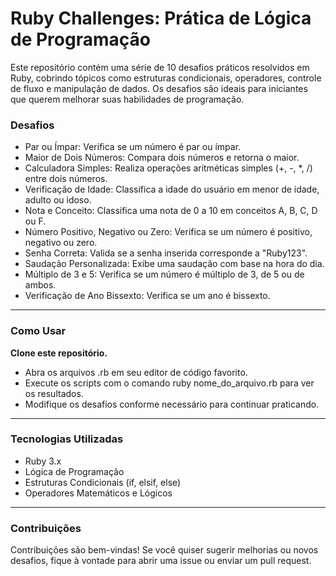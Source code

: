 # Ruby Challenges: Prática de Lógica de Programação
Este repositório contém uma série de 10 desafios práticos resolvidos em Ruby, cobrindo tópicos como estruturas condicionais, operadores, controle de fluxo e manipulação de dados. Os desafios são ideais para iniciantes que querem melhorar suas habilidades de programação.

### Desafios
- Par ou Ímpar: Verifica se um número é par ou ímpar.
- Maior de Dois Números: Compara dois números e retorna o maior.
- Calculadora Simples: Realiza operações aritméticas simples (+, -, *, /) entre dois números.
- Verificação de Idade: Classifica a idade do usuário em menor de idade, adulto ou idoso.
- Nota e Conceito: Classifica uma nota de 0 a 10 em conceitos A, B, C, D ou F.
- Número Positivo, Negativo ou Zero: Verifica se um número é positivo, negativo ou zero.
- Senha Correta: Valida se a senha inserida corresponde a "Ruby123".
- Saudação Personalizada: Exibe uma saudação com base na hora do dia.
- Múltiplo de 3 e 5: Verifica se um número é múltiplo de 3, de 5 ou de ambos.
- Verificação de Ano Bissexto: Verifica se um ano é bissexto.

---

### Como Usar
 **Clone este repositório.**

- Abra os arquivos .rb em seu editor de código favorito.
- Execute os scripts com o comando ruby nome_do_arquivo.rb para ver os resultados.
- Modifique os desafios conforme necessário para continuar praticando.

---

### Tecnologias Utilizadas
- Ruby 3.x
- Lógica de Programação
- Estruturas Condicionais (if, elsif, else)
- Operadores Matemáticos e Lógicos

---

### Contribuições
Contribuições são bem-vindas! Se você quiser sugerir melhorias ou novos desafios, fique à vontade para abrir uma issue ou enviar um pull request.